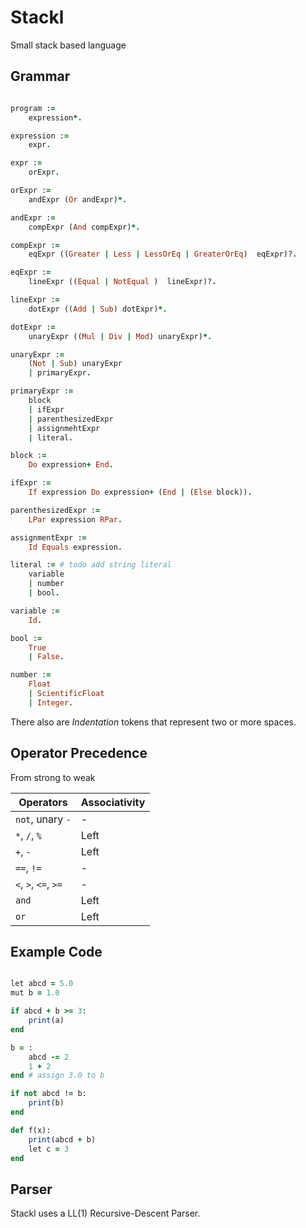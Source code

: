 # Stackl

Small stack based language

## Grammar

```Ruby

program :=
    expression*.

expression :=
    expr.

expr :=
    orExpr.

orExpr :=
    andExpr (Or andExpr)*.

andExpr :=
    compExpr (And compExpr)*.

compExpr :=
    eqExpr ((Greater | Less | LessOrEq | GreaterOrEq)  eqExpr)?.

eqExpr :=
    lineExpr ((Equal | NotEqual )  lineExpr)?.

lineExpr :=
    dotExpr ((Add | Sub) dotExpr)*.

dotExpr :=
    unaryExpr ((Mul | Div | Mod) unaryExpr)*.

unaryExpr :=
    (Not | Sub) unaryExpr
    | primaryExpr.

primaryExpr :=
    block
    | ifExpr
    | parenthesizedExpr
    | assignmehtExpr
    | literal.

block :=
    Do expression+ End.

ifExpr :=
    If expression Do expression+ (End | (Else block)).

parenthesizedExpr :=
    LPar expression RPar.

assignmentExpr :=
    Id Equals expression.

literal := # todo add string literal
    variable
    | number
    | bool.

variable :=
    Id.

bool :=
    True
    | False.

number :=
    Float
    | ScientificFloat
    | Integer.

```

There also are *Indentation* tokens that represent two or more spaces.

## Operator Precedence

From strong to weak

| Operators | Associativity |
|       --- |           --- |
| `not`, unary `-` | - |
| `*`, `/`, `%` | Left |
| `+`, `-` | Left |
| `==`, `!=` | - |
| `<`, `>`, `<=`, `>=` | - |
| `and` | Left |
| `or` | Left |

## Example Code

```Ruby

let abcd = 5.0
mut b = 1.0

if abcd + b >= 3:
    print(a)
end

b = :
    abcd -= 2
    1 + 2
end # assign 3.0 to b

if not abcd != b:
    print(b)
end

def f(x):
    print(abcd + b)
    let c = 3
end

```

## Parser

Stackl uses a LL(1) Recursive-Descent Parser.
